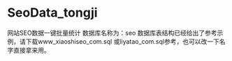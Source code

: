 # SeoData_tongji
网站SEO数据一键批量统计
数据库名称为：seo
数据库表结构已经给出了参考示例，请下载www_xiaoshiseo_com.sql 或liyatao_com.sql参考，也可以改一下名字直接拿来用。
